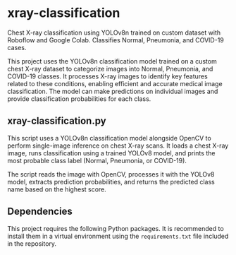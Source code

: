 # xray-classification
Chest X-ray classification using YOLOv8n trained on custom dataset with Roboflow and Google Colab. Classifies Normal, Pneumonia, and COVID-19 cases.

This project uses the YOLOv8n classification model trained on a custom chest X-ray dataset to categorize images into Normal, Pneumonia, and COVID-19 classes. It processes X-ray images to identify key features related to these conditions, enabling efficient and accurate medical image classification. The model can make predictions on individual images and provide classification probabilities for each class.

## xray-classification.py

This script uses a YOLOv8n classification model alongside OpenCV to perform single-image inference on chest X-ray scans.
It loads a chest X-ray image, runs classification using a trained YOLOv8 model, and prints the most probable class label (Normal, Pneumonia, or COVID-19).

The script reads the image with OpenCV, processes it with the YOLOv8 model, extracts prediction probabilities, and returns the predicted class name based on the highest score.

## Dependencies

This project requires the following Python packages. It is recommended to install them in a virtual environment using the `requirements.txt` file included in the repository.

